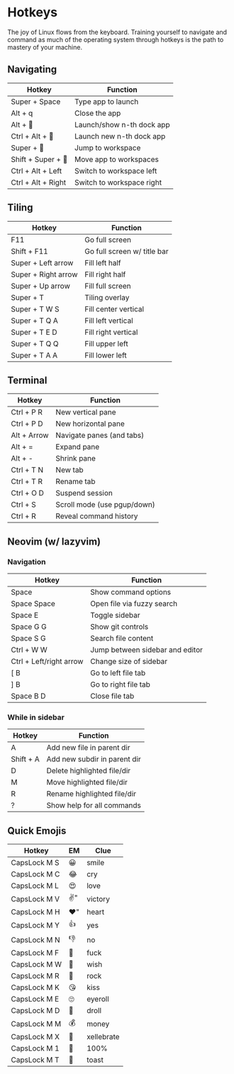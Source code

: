 # Hotkeys

The joy of Linux flows from the keyboard. Training yourself to navigate and command as much of the operating system through hotkeys is the path to mastery of your machine.

## Navigating

| Hotkey                  | Function                  |
| ----------------------- | ------------------------- |
| Super + Space           | Type app to launch        |
| Alt + q                 | Close the app             |
| Alt + 🔢                | Launch/show n-th dock app |
| Ctrl + Alt + 🔢         | Launch new n-th dock app  |
| Super + 🔢              | Jump to workspace         |
| Shift + Super + 🔢      | Move app to workspaces    |
| Ctrl + Alt + Left       | Switch to workspace left  |
| Ctrl + Alt + Right      | Switch to workspace right |

## Tiling

| Hotkey              | Function                    |
| ------------------- | --------------------------- |
| F11                 | Go full screen              |
| Shift + F11         | Go full screen w/ title bar |
| Super + Left arrow  | Fill left half              |
| Super + Right arrow | Fill right half             |
| Super + Up arrow    | Fill full screen            |
| Super + T           | Tiling overlay              |
| Super + T W S       | Fill center vertical        |
| Super + T Q A       | Fill left vertical          |
| Super + T E D       | Fill right vertical         |
| Super + T Q Q       | Fill upper left             |
| Super + T A A       | Fill lower left             |

## Terminal

| Hotkey              | Function                    |
| ------------------- | --------------------------- |
| Ctrl + P R          | New vertical pane           |
| Ctrl + P D          | New horizontal pane         |
| Alt + Arrow         | Navigate panes (and tabs)   |
| Alt + =             | Expand pane                 |
| Alt + -             | Shrink pane                 |
| Ctrl + T N          | New tab                     |
| Ctrl + T R          | Rename tab                  |
| Ctrl + O D          | Suspend session             |
| Ctrl + S            | Scroll mode (use pgup/down) |
| Ctrl + R            | Reveal command history      |

## Neovim (w/ lazyvim)

### Navigation

| Hotkey                   | Function                        |
| ------------------------ | ------------------------------- |
| Space                    | Show command options            |
| Space Space              | Open file via fuzzy search      |
| Space E                  | Toggle sidebar                  |
| Space G G                | Show git controls               |
| Space S G                | Search file content             |
| Ctrl + W W               | Jump between sidebar and editor |
| Ctrl + Left/right arrow  | Change size of sidebar          |
| [ B                      | Go to left file tab             |
| ] B                      | Go to right file tab            |
| Space B D                | Close file tab                  |

### While in sidebar

| Hotkey                   | Function                        |
| ------------------------ | ------------------------------- |
| A                        | Add new file in parent dir      |
| Shift + A                | Add new subdir in parent dir    |
| D                        | Delete highlighted file/dir     |
| M                        | Move highlighted file/dir       |
| R                        | Rename highlighted file/dir     |
| ?                        | Show help for all commands      |

## Quick Emojis

| Hotkey       | EM | Clue       |
| ------------ | -- | ---------- |
| CapsLock M S | 😀 | smile      |
| CapsLock M C | 😂 | cry        |
| CapsLock M L | 😍 | love       |
| CapsLock M V | ✌️" | victory    |
| CapsLock M H | ❤️" | heart      |
| CapsLock M Y | 👍 | yes        |
| CapsLock M N | 👎 | no         |
| CapsLock M F | 🖕 | fuck       |
| CapsLock M W | 🤞 | wish       |
| CapsLock M R | 🤘 | rock       |
| CapsLock M K | 😘 | kiss       |
| CapsLock M E | 🙄 | eyeroll    |
| CapsLock M D | 🤤 | droll      |
| CapsLock M M | 💰 | money      |
| CapsLock M X | 🎉 | xellebrate |
| CapsLock M 1 | 💯 | 100%       |
| CapsLock M T | 🥂 | toast      |
